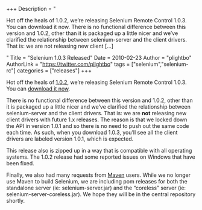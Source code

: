 +++
Description = "<p>Hot off the heals of 1.0.2, we’re releasing Selenium Remote Control 1.0.3. You can download it now. There is no functional difference between this version and 1.0.2, other than it is packaged up a little nicer and we’ve clarified the relationship between selenium-server and the client drivers. That is: we are not releasing new client […]</p>"
Title = "Selenium 1.0.3 Released"
Date = 2010-02-23
Author = "plightbo"
AuthorLink = "https://twitter.com/plightbo"
tags = ["selenium","selenium-rc"]
categories = ["releases"]
+++

<p>Hot off the heals of <a href="http://seleniumhq.wordpress.com/2010/02/22/selenium-1-0-2-release-firefox-3-6-and-snow-leopard-support/">1.0.2</a>, we&#8217;re releasing Selenium Remote Control 1.0.3. You can <a href="http://selenium.googlecode.com/files/selenium-remote-control-1.0.3.zip">download it now</a>.</p>
<p>There is no functional difference between this version and 1.0.2, other than it is packaged up a little nicer and we&#8217;ve clarified the relationship between selenium-server and the client drivers. That is: we are <strong>not</strong> releasing new client drivers with future 1.x releases. The reason is that we locked down the API in version 1.0.1 and so there is no need to push out the same code each time. As such, when you download 1.0.3, you&#8217;ll see all the client drivers are labeled version 1.0.1, which is expected.</p>
<p>This release also is zipped up in a way that is compatible with all operating systems. The 1.0.2 release had some reported issues on Windows that have been fixed.</p>
<p>Finally, we also had many requests from <a href="http://maven.apache.org/">Maven</a> users. While we no longer use Maven to build Selenium, we are including pom releases for both the standalone server (ie: selenium-server.jar) and the &#8220;coreless&#8221; server (ie: selenium-server-coreless.jar). We hope they will be in the central repository shortly.</p>

